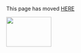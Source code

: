 This page has moved [HERE](https://github.com/Linaro/documentation/blob/master/Reference-Platform/ConsumerEdition/DragonBoard-410c/README.md) 

<a href="http://96boards.org" target="_blank"><img src="http://i.imgur.com/IjStasg.png" data-canonical-src="http://i.imgur.com/IjStasg.png" width="120" height="80" /></a>


